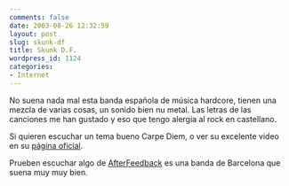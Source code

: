 ```yaml
---
comments: false
date: 2003-08-26 12:32:59
layout: post
slug: skunk-df
title: Skunk D.F.
wordpress_id: 1124
categories:
- Internet
---
```


No suena nada mal esta banda española de música hardcore, tienen una mezcla de varias cosas, un sonido bien nu metal. Las letras de las canciones me han gustado y eso que tengo alergia al rock en castellano.





Si quieren escuchar un tema bueno Carpe Diem, o ver su excelente video en su [página oficial](http://www.skunkdf.com).





Prueben escuchar algo de [AfterFeedback](http://www.afterfeedback.com) es una banda de Barcelona que suena muy muy bien.




 
